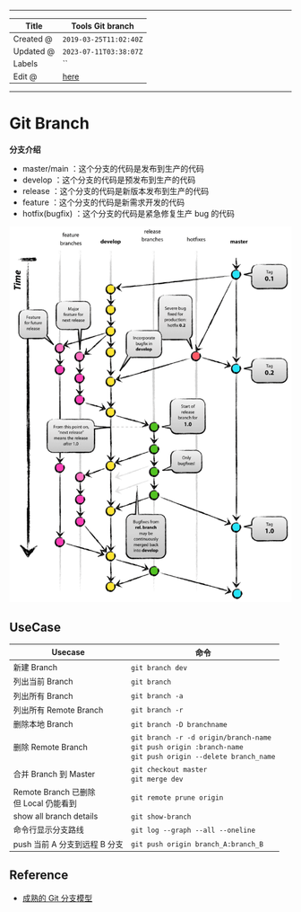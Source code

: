 -----

| Title     | Tools Git branch                                     |
| --------- | ---------------------------------------------------- |
| Created @ | `2019-03-25T11:02:40Z`                               |
| Updated @ | `2023-07-11T03:38:07Z`                               |
| Labels    | \`\`                                                 |
| Edit @    | [here](https://github.com/junxnone/xwiki/issues/115) |

-----

# Git Branch

**分支介绍**

  - master/main ：这个分支的代码是发布到生产的代码
  - develop ：这个分支的代码是预发布到生产的代码
  - release ：这个分支的代码是新版本发布到生产的代码
  - feature ：这个分支的代码是新需求开发的代码
  - hotfix(bugfix) ：这个分支的代码是紧急修复生产 bug 的代码

![image](media/0dafc24022c434a9fe3333076c14deb85f8a4e71.png)

## UseCase

| Usecase                           | 命令                                                                                                                 |
| --------------------------------- | ------------------------------------------------------------------------------------------------------------------ |
| 新建 Branch                         | `git branch dev`                                                                                                   |
| 列出当前 Branch                       | `git branch`                                                                                                       |
| 列出所有 Branch                       | `git branch -a`                                                                                                    |
| 列出所有 Remote Branch                | `git branch -r`                                                                                                    |
| 删除本地 Branch                       | `git branch -D branchname`                                                                                         |
| 删除 Remote Branch                  | `git branch -r -d origin/branch-name`<br>`git push origin :branch-name`<br> `git push origin --delete branch_name` |
| 合并 Branch 到 Master                | `git checkout master`<br>`git merge dev`                                                                           |
| Remote Branch 已删除<br>但 Local 仍能看到 | `git remote prune origin`                                                                                          |
| show all branch details           | `git show-branch`                                                                                                  |
| 命令行显示分支路线                         | `git log --graph --all --oneline`                                                                                  |
| push 当前 A 分支到远程 B 分支              | `git push origin branch_A:branch_B`                                                                                |

## Reference

  - [成熟的 Git 分支模型](https://my.oschina.net/liebrother/blog/2990683)
